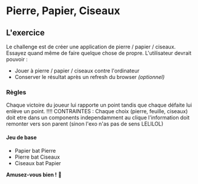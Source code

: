 # Pierre, Papier, Ciseaux

## L'exercice

Le challenge est de créer une application de pierre / papier / ciseaux.
Essayez quand même de faire quelque chose de propre.
L'utilisateur devrait pouvoir :

- Jouer à pierre / papier / ciseaux contre l'ordinateur
- Conserver le résultat après un refresh du browser _(optionnel)_

### Règles

Chaque victoire du joueur lui rapporte un point tandis que chaque défaite lui enlève un point.
!!!! CONTRAINTES : Chaque choix (pierre, feuille, ciseaux) doit etre dans un components independamment au clique l'information doit remonter vers son parent (sinon l'exo n'as pas de sens LELILOL)

#### Jeu de base

- Papier bat Pierre
- Pierre bat Ciseaux
- Ciseaux bat Papier


**Amusez-vous bien !** 👾
